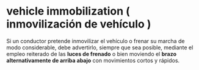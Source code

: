 
# vehicle immobilization ( inmovilización de vehículo )

Si un conductor pretende inmovilizar el vehículo o frenar su marcha de modo considerable, debe advertirlo, siempre que sea posible, mediante el empleo reiterado de las **luces de frenado** o bien moviendo el **brazo alternativamente de arriba abajo** con movimientos cortos y rápidos.